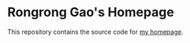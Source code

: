 # Rongrong Gao's Homepage

This repository contains the source code for [my homepage](https://rrgao.github.io/).
